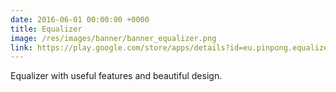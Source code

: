 ```yaml
---
date: 2016-06-01 00:00:00 +0000
title: Equalizer
image: /res/images/banner/banner_equalizer.png
link: https://play.google.com/store/apps/details?id=eu.pinpong.equalizer
---
```

Equalizer with useful features and beautiful design.